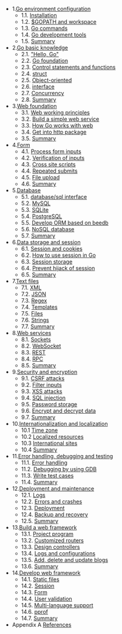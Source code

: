 - 1.[Go environment configuration](01.0.md)
	- 1.1. [Installation](01.1.md)
	- 1.2. [$GOPATH and workspace](01.2.md)
	- 1.3. [Go commands](01.3.md)
	- 1.4. [Go development tools](01.4.md)
	- 1.5. [Summary](01.5.md)
- 2.[Go basic knowledge](02.0.md)
	- 2.1. ["Hello, Go"](02.1.md)
	- 2.2. [Go foundation](02.2.md)
	- 2.3. [Control statements and functions](02.3.md)
	- 2.4. [struct](02.4.md)
	- 2.5. [Object-oriented](02.5.md)
	- 2.6. [interface](02.6.md)
	- 2.7. [Concurrency](02.7.md)
	- 2.8. [Summary](02.8.md)
- 3.[Web foundation](03.0.md)
	- 3.1. [Web working principles](03.1.md)
	- 3.2. [Build a simple web service](03.2.md)
	- 3.3. [How Go works with web](03.3.md)
	- 3.4. [Get into http package](03.4.md)
	- 3.5. [Summary](03.5.md)
- 4.[Form](04.0.md)
	- 4.1. [Process form inputs](04.1.md)
	- 4.2. [Verification of inputs](04.2.md)
	- 4.3. [Cross site scripts](04.3.md)
	- 4.4. [Repeated submits](04.4.md)
	- 4.5. [File upload](04.5.md)
	- 4.6. [Summary](04.6.md)
- 5.[Database](05.0.md)
	- 5.1. [database/sql interface](05.1.md)
	- 5.2. [MySQL](05.2.md)
	- 5.3. [SQLite](05.3.md)
	- 5.4. [PostgreSQL](05.4.md)
	- 5.5. [Develop ORM based on beedb](05.5.md)
	- 5.6. [NoSQL database](05.6.md)
	- 5.7. [Summary](05.7.md)
- 6.[Data storage and session](06.0.md)
	- 6.1. [Session and cookies](06.1.md)
	- 6.2. [How to use session in Go](06.2.md)
	- 6.3. [Session storage](06.3.md)
	- 6.4. [Prevent hijack of session](06.4.md)
	- 6.5. [Summary](06.5.md)
- 7.[Text files](07.0.md)
	- 7.1. [XML](07.1.md)
	- 7.2. [JSON](07.2.md)
	- 7.3. [Regex](07.3.md)
	- 7.4. [Templates](07.4.md)
	- 7.5. [Files](07.5.md)
	- 7.6. [Strings](07.6.md)
	- 7.7. [Summary](07.7.md)
- 8.[Web services](08.0.md)
	- 8.1. [Sockets](08.1.md)
	- 8.2. [WebSocket](08.2.md)
	- 8.3. [REST](08.3.md)
	- 8.4. [RPC](08.4.md)
	- 8.5. [Summary](08.5.md)
- 9.[Security and encryption](09.0.md)
	- 9.1. [CSRF attacks](09.1.md)
	- 9.2. [Filter inputs](09.2.md)
	- 9.3. [XSS attacks](09.3.md)
	- 9.4. [SQL injection](09.4.md)
	- 9.5. [Password storage](09.5.md)
	- 9.6. [Encrypt and decrypt data](09.6.md)
	- 9.7. [Summary](09.7.md)
- 10.[Internationalization and localization](10.0.md)
	- 10.1 [Time zone](10.1.md)
	- 10.2 [Localized resources](10.2.md)
	- 10.3 [International sites](10.3.md)
	- 10.4 [Summary](10.4.md)
- 11.[Error handling, debugging and testing](11.0.md)
	- 11.1. [Error handling](11.1.md)
	- 11.2. [Debugging by using GDB](11.2.md)
	- 11.3. [Write test cases](11.3.md)
	- 11.4. [Summary](11.4.md)
- 12.[Deployment and maintenance](12.0.md)
	- 12.1. [Logs](12.1.md)
	- 12.2. [Errors and crashes](12.2.md)
	- 12.3. [Deployment](12.3.md)
	- 12.4. [Backup and recovery](12.4.md)
	- 12.5. [Summary](12.5.md)
- 13.[Build a web framework](13.0.md)
	- 13.1. [Project program](13.1.md)
	- 13.2. [Customized routers](13.2.md)
	- 13.3. [Design controllers](13.3.md)
	- 13.4. [Logs and configurations](13.4.md)
	- 13.5. [Add, delete and update blogs](13.5.md)
	- 13.6. [Summary](13.6.md)
- 14.[Develop web framework](14.0.md)
	- 14.1. [Static files](14.1.md)
	- 14.2. [Session](14.2.md)
	- 14.3. [Form](14.3.md)
	- 14.4. [User validation](14.4.md)
	- 14.5. [Multi-language support](14.5.md)
	- 14.6. [pprof](14.6.md)
	- 14.7. [Summary](14.7.md)
- Appendix A [References](ref.md)